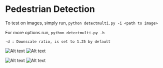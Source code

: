 # Pedestrian Detection

To test on images, simply run,
``` python detectmulti.py -i <path to image> ```

For more options run,
``` python detectmulti.py -h ```

```-d : Downscale ratio, is set to 1.25 by default```


![Alt text](/.readme_images/before_nms1.jpg?raw=true "Sample Results")
![Alt text](/.readme_images/after_nms1.jpg?raw=true "Sample Results")

![Alt text](/.readme_images/before_nms2.jpg?raw=true "Sample Results")
![Alt text](/.readme_images/after_nms2.jpg?raw=true "Sample Results")
